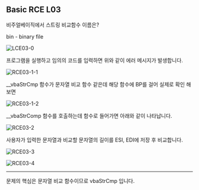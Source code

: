 ## Basic RCE L03  
비주얼베이직에서 스트링 비교함수 이름은?  

bin - binary file  

![LCE03-0](https://github.com/ezkkakka/codeengn/assets/118009522/7b56eed2-6263-4662-8ef2-089d834ba8bb)  

프로그램을 실행하고 임의의 코드를 입력하면 위와 같이 에러 메시지가 발생합니다.  

![RCE03-1-1](https://github.com/ezkkakka/codeengn/assets/118009522/c5ecefad-4d38-4697-b74b-47658f8cba0e)  

__vbaStrCmp 함수가 문자열 비교 함수 같은데 해당 함수에 BP를 걸어 실제로 확인 해보면  

![RCE03-1-2](https://github.com/ezkkakka/codeengn/assets/118009522/44ae380d-986f-4b6f-be42-a2ce1ff6cbca)  

__vbaStrComp 함수를 호출하는데 함수로 들어가면 아래와 같이 나타납니다.  

![RCE03-2](https://github.com/ezkkakka/codeengn/assets/118009522/9f9927e5-9313-4633-99e7-3d6e6e473b8d)  

사용자가 입력한 문자열과 비교할 문자열의 길이를 ESI, EDI에 저장 후 비교합니다.  

![RCE03-3](https://github.com/ezkkakka/codeengn/assets/118009522/0f7dc0cc-b9f1-4828-876f-cf878e946ff4)  

![RCE03-4](https://github.com/ezkkakka/codeengn/assets/118009522/203a87f0-a5ea-4edc-bea6-c0fcb77b92da)  

---  
문제의 핵심은 문자열 비교 함수이므로 vbaStrCmp 입니다.  